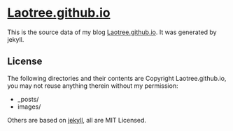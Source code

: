 # [Laotree.github.io](https://Laotree.github.io)

This is the source data of my blog [Laotree.github.io](https://Laotree.github.io). It was generated by jekyll.

## License

The following directories and their contents are Copyright Laotree.github.io, you may not reuse anything therein without my permission:

- _posts/
- images/

Others are based on [jekyll](https://github.com/jekyll/jekyll), all are MIT Licensed.

